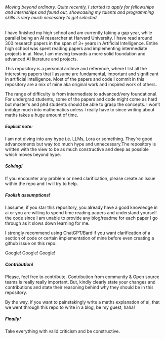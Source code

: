 ###### Moving beyond ordinary. Quite recently, I started to apply for fellowships and internships and found out, showcasing my talents and programming skills is very much necessary to get selected. 

I have finished my high school and am currently taking a gap year, while parallel being an AI researcher at Harvard University. I have read around 300 research papers in the span of 3+ years in Artificial Intelligence. Entire high school was spent reading papers and implementing intermediate projects in ai. Now, I am moving towards a more solid foundation and advanced AI literature and projects. 

This repository is a personal archive and reference, where I list all the interesting papers that I assume are fundamental, important and significant in artificial intelligence. Most of the papers and code I commit in this repository are a mix of mine aka original work and inspired work of others. 

The range of difficulty is from intermediate to advanced/very foundational. For undergrad students, some of the papers and code might come as hard but master’s and phd students should be able to grasp the concepts. I won’t indulge much into mathematics unless I really have to since writing about maths takes a huge amount of time. 


##### Explicit note:

I am not diving into any hype i.e. LLMs, Lora or something. They’re good advancements but way too much hype and unnecessary.The repository is written with the view to be as much constructive and deep as possible which moves beyond hype. 

 ##### Solving! 

If you encounter any problem or need clarification, please create an issue within the repo and I will try to help. 

##### Foolish assumptions!

I assume, if you star this repository, you already have a good knowledge in ai or you are willing to spend time reading papers and understand yourself the code since I am unable to provide any blog/readme for each paper I go through as it slows down learning for me. 

I strongly recommend using ChatGPT/Bard if you want clarification of a section of code or certain implementation of mine before even creating a github issue on this repo. 

Google! Google! Google! 

##### Contribution!

Please, feel free to contribute. Contribution from community & Open source teams is really really important. But, kindly clearly state your changes and contributions and state their reasoning behind why they should be in this repository. 

By the way, if you want to painstakingly write a maths explanation of ai, that we went through this repo to write in a blog, be my guest, haha! 

##### Finally! 

Take everything with valid criticism and be constructive.
